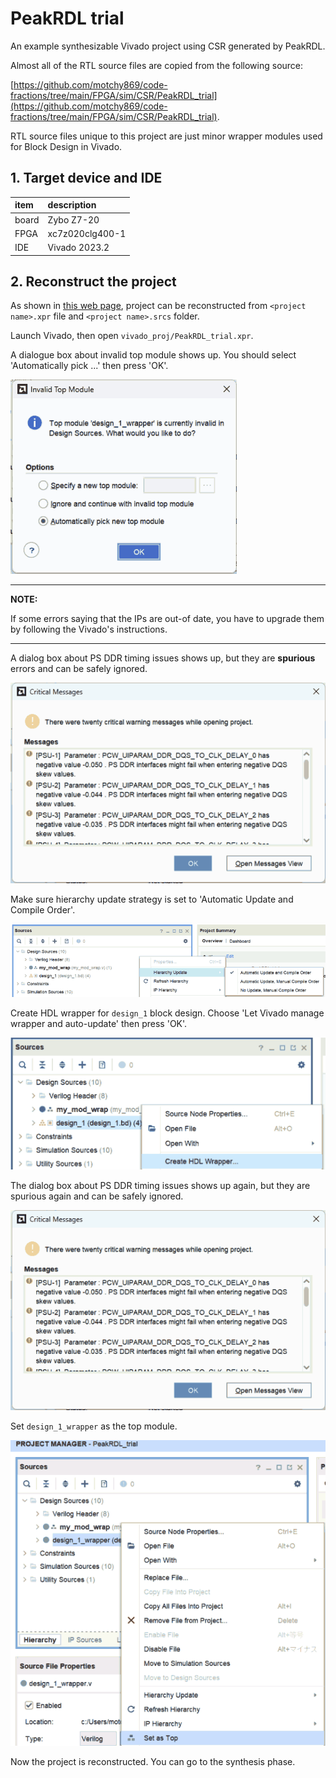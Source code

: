 # PeakRDL trial

An example synthesizable Vivado project using CSR generated by PeakRDL.

Almost all of the RTL source files are copied from the following source:

[https://github.com/motchy869/code-fractions/tree/main/FPGA/sim/CSR/PeakRDL_trial](https://github.com/motchy869/code-fractions/tree/main/FPGA/sim/CSR/PeakRDL_trial).

RTL source files unique to this project are just minor wrapper modules used for Block Design in Vivado.

## 1. Target device and IDE

|item|description|
|:--|:--|
|board|Zybo Z7-20|
|FPGA|xc7z020clg400-1|
|IDE|Vivado 2023.2|

## 2. Reconstruct the project

As shown in [this web page](https://support.xilinx.com/s/article/Revision-Control-with-a-Vivado-Project?language=ja), project can be reconstructed from `<project name>.xpr` file and `<project name>.srcs` folder.

Launch Vivado, then open `vivado_proj/PeakRDL_trial.xpr`.

A dialogue box about invalid top module shows up.
You should select 'Automatically pick ...' then press 'OK'.

![a dialogue box about invalid top module](doc/README_img/invalid_top_module.png)

---

**NOTE:**

If some errors saying that the IPs are out-of date, you have to upgrade them by following the Vivado's instructions.

---

A dialog box about PS DDR timing issues shows up, but they are **spurious** errors and can be safely ignored.

![critical warnings about PS DDR timing](doc/README_img/critical_warnings_abount_PS_DDR_timing.png)

Make sure hierarchy update strategy is set to 'Automatic Update and Compile Order'.

![hierarchy update strategy](doc/README_img/automatic_update_and_compile_order.png)

Create HDL wrapper for `design_1` block design.
Choose 'Let Vivado manage wrapper and auto-update' then press 'OK'.

![create HDL wrapper](doc/README_img/create_HDL_wrapper.png)

The dialog box about PS DDR timing issues shows up again, but they are spurious again and can be safely ignored.

![(again) critical warnings about PS DDR timing](doc/README_img/critical_warnings_abount_PS_DDR_timing.png)

Set `design_1_wrapper` as the top module.

![Set `design_1_wrapper` as the top module](doc/README_img/set_design_1_wrapper_as_top.png)

Now the project is reconstructed.
You can go to the synthesis phase.
